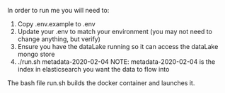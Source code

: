 In order to run me you will need to:

1) Copy .env.example to .env
2) Update your .env to match your environment (you may not need to change anything, but verify)
3) Ensure you have the dataLake running so it can access the dataLake mongo store
4) ./run.sh metadata-2020-02-04
   NOTE: metadata-2020-02-04 is the index in elasticsearch you want the data to flow into

The bash file run.sh builds the docker container and launches it.
